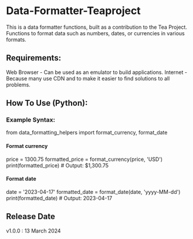 # Data-Formatter-Teaproject
This is a data formatter functions, built as a contribution to the Tea Project.
Functions to format data such as numbers, dates, or currencies in various formats. 

## Requirements:
Web Browser - Can be used as an emulator to build applications.
Internet - Because many use CDN and to make it easier to find solutions to all problems.
 
## How To Use (Python):
### Example Syntax:
from data_formatting_helpers import format_currency, format_date
#### Format currency
price = 1300.75
formatted_price = format_currency(price, 'USD')
print(formatted_price)  # Output: $1,300.75
#### Format date
date = '2023-04-17'
formatted_date = format_date(date, 'yyyy-MM-dd')
print(formatted_date)  # Output: 2023-04-17

## Release Date
v1.0.0 : 13 March 2024
